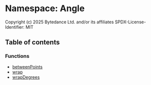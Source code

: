 # Namespace: Angle

Copyright (c) 2025 Bytedance Ltd. and/or its affiliates
SPDX-License-Identifier: MIT

## Table of contents

### Functions

* [betweenPoints](/en/auto-docs/editor/functions/Angle.betweenPoints.md)
* [wrap](/en/auto-docs/editor/functions/Angle.wrap.md)
* [wrapDegrees](/en/auto-docs/editor/functions/Angle.wrapDegrees.md)
